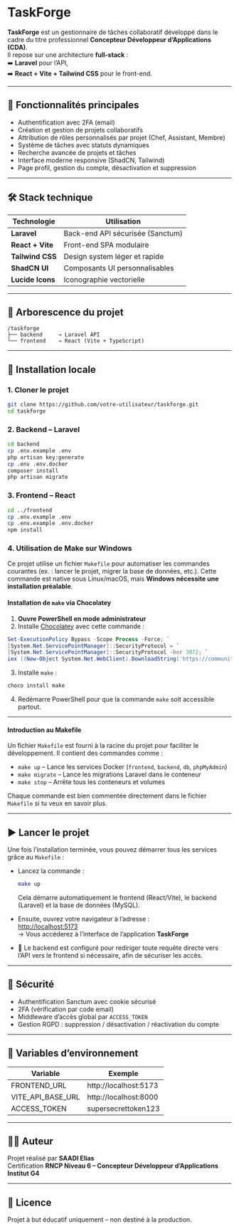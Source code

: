 # TaskForge

**TaskForge** est un gestionnaire de tâches collaboratif développé dans le cadre du titre professionnel **Concepteur Développeur d’Applications (CDA)**.  
Il repose sur une architecture **full-stack** :  
➡️ **Laravel** pour l’API,  
➡️ **React + Vite + Tailwind CSS** pour le front-end.

---

## 🚀 Fonctionnalités principales

- Authentification avec 2FA (email)
- Création et gestion de projets collaboratifs
- Attribution de rôles personnalisés par projet (Chef, Assistant, Membre)
- Système de tâches avec statuts dynamiques
- Recherche avancée de projets et tâches
- Interface moderne responsive (ShadCN, Tailwind)
- Page profil, gestion du compte, désactivation et suppression

---

## 🛠️ Stack technique

| Technologie      | Utilisation                      |
|------------------|----------------------------------|
| **Laravel**   | Back-end API sécurisée (Sanctum) |
| **React + Vite** | Front-end SPA modulaire         |
| **Tailwind CSS** | Design system léger et rapide    |
| **ShadCN UI**    | Composants UI personnalisables   |
| **Lucide Icons** | Iconographie vectorielle        |

---

## 📁 Arborescence du projet

```
/taskforge
├── backend     → Laravel API
└── frontend    → React (Vite + TypeScript)
```

---

## 🔧 Installation locale

### 1. Cloner le projet

```bash
git clone https://github.com/votre-utilisateur/taskforge.git
cd taskforge
```

### 2. Backend – Laravel

```bash
cd backend
cp .env.example .env
php artisan key:generate
cp .env .env.docker
composer install
php artisan migrate
```

### 3. Frontend – React

```bash
cd ../frontend
cp .env.example .env
cp .env.example .env.docker
npm install
```

### 4. Utilisation de Make sur Windows

Ce projet utilise un fichier `Makefile` pour automatiser les commandes courantes (ex. : lancer le projet, migrer la base de données, etc.). Cette commande est native sous Linux/macOS, mais **Windows nécessite une installation préalable**.

#### Installation de `make` via Chocolatey

1. **Ouvre PowerShell en mode administrateur**
2. Installe [Chocolatey](https://chocolatey.org/install) avec cette commande :

```powershell
Set-ExecutionPolicy Bypass -Scope Process -Force; `
[System.Net.ServicePointManager]::SecurityProtocol = `
[System.Net.ServicePointManager]::SecurityProtocol -bor 3072; `
iex ((New-Object System.Net.WebClient).DownloadString('https://community.chocolatey.org/install.ps1'))
```

3. Installe `make` :

```powershell
choco install make
```

4. Redémarre PowerShell pour que la commande `make` soit accessible partout.

---

#### Introduction au Makefile

Un fichier `Makefile` est fourni à la racine du projet pour faciliter le développement. Il contient des commandes comme :

- `make up` – Lance les services Docker (`frontend`, `backend`, `db`, `phpMyAdmin`)
- `make migrate` – Lance les migrations Laravel dans le conteneur
- `make stop` – Arrête tous les conteneurs et volumes

Chaque commande est bien commentée directement dans le fichier `Makefile` si tu veux en savoir plus.

---

## ▶️ Lancer le projet

Une fois l’installation terminée, vous pouvez démarrer tous les services grâce au `Makefile` :

- Lancez la commande :  
  ```bash
  make up
  ```
  Cela démarre automatiquement le frontend (React/Vite), le backend (Laravel) et la base de données (MySQL).

- Ensuite, ouvrez votre navigateur à l’adresse :  
  [http://localhost:5173](http://localhost:5173)  
  → Vous accéderez à l’interface de l’application **TaskForge**

- 🔁 Le backend est configuré pour rediriger toute requête directe vers l’API vers le frontend si nécessaire, afin de sécuriser les accès.

---

## 🔐 Sécurité

- Authentification Sanctum avec cookie sécurisé
- 2FA (vérification par code email)
- Middleware d’accès global par `ACCESS_TOKEN`
- Gestion RGPD : suppression / désactivation / réactivation du compte

---

## 📌 Variables d’environnement

| Variable             | Exemple                          |
|----------------------|----------------------------------|
| FRONTEND_URL         | http://localhost:5173            |
| VITE_API_BASE_URL    | http://localhost:8000            |
| ACCESS_TOKEN         | supersecrettoken123              |

---

## 👨‍💻 Auteur

Projet réalisé par **SAADI Elias**  
Certification **RNCP Niveau 6 – Concepteur Développeur d’Applications**  
**Institut G4**

---

## 📄 Licence

Projet à but éducatif uniquement – non destiné à la production.